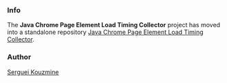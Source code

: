 ### Info ###

The __Java Chrome Page Element Load Timing Collector__ project has moved into a standalone repository [Java Chrome Page Element Load Timing Collector](https://github.com/sergueik/chrome_page_performance_sqlite_java).

### Author

[Serguei Kouzmine](kouzmine_serguei@yahoo.com)
